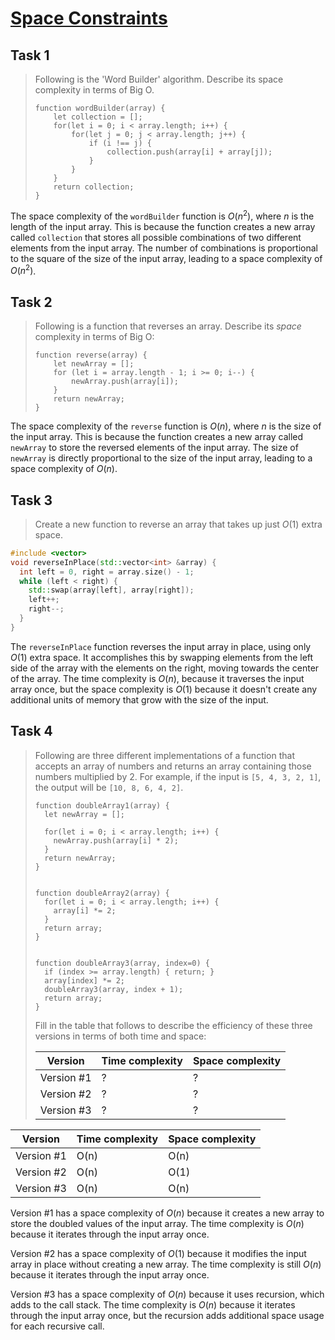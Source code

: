 # [Space Constraints](https://github.com/d-khan/dslabs/blob/8214da88d1009266cf3a6d4fc51cf19eac19160a/space-constraints/Activity.md)

## Task 1

> Following is the 'Word Builder' algorithm. Describe its space complexity in
> terms of Big O.
>
> ```
> function wordBuilder(array) {
>     let collection = [];
>     for(let i = 0; i < array.length; i++) {
>         for(let j = 0; j < array.length; j++) {
>             if (i !== j) {
>                 collection.push(array[i] + array[j]);
>             }
>         }
>     }
>     return collection;
> }
> ```

The space complexity of the `wordBuilder` function is $O(n^2)$, where $n$ is the
length of the input array. This is because the function creates a new array
called `collection` that stores all possible combinations of two different
elements from the input array. The number of combinations is proportional to the
square of the size of the input array, leading to a space complexity of
$O(n^2)$.

## Task 2

> Following is a function that reverses an array. Describe its _space_
> complexity in terms of Big O:
>
> ```
> function reverse(array) {
>     let newArray = [];
>     for (let i = array.length - 1; i >= 0; i--) {
>         newArray.push(array[i]);
>     }
>     return newArray;
> }
> ```

The space complexity of the `reverse` function is $O(n)$, where $n$ is the size
of the input array. This is because the function creates a new array called
`newArray` to store the reversed elements of the input array. The size of
`newArray` is directly proportional to the size of the input array, leading to a
space complexity of $O(n)$.

## Task 3

> Create a new function to reverse an array that takes up just $O(1)$ extra
> space.

```cpp
#include <vector>
void reverseInPlace(std::vector<int> &array) {
  int left = 0, right = array.size() - 1;
  while (left < right) {
    std::swap(array[left], array[right]);
    left++;
    right--;
  }
}
```

The `reverseInPlace` function reverses the input array in place, using only
$O(1)$ extra space. It accomplishes this by swapping elements from the left side
of the array with the elements on the right, moving towards the center of the
array. The time complexity is $O(n)$, because it traverses the input array once,
but the space complexity is $O(1)$ because it doesn't create any additional
units of memory that grow with the size of the input.

## Task 4

> Following are three different implementations of a function that accepts an
> array of numbers and returns an array containing those numbers multiplied
> by 2. For example, if the input is `[5, 4, 3, 2, 1]`, the output will be
> `[10, 8, 6, 4, 2]`.
>
> ```
> function doubleArray1(array) {
>   let newArray = [];
>
>   for(let i = 0; i < array.length; i++) {
>     newArray.push(array[i] * 2);
>   }
>   return newArray;
> }
>
>
> function doubleArray2(array) {
>   for(let i = 0; i < array.length; i++) {
>     array[i] *= 2;
>   }
>   return array;
> }
>
>
> function doubleArray3(array, index=0) {
>   if (index >= array.length) { return; }
>   array[index] *= 2;
>   doubleArray3(array, index + 1);
>   return array;
> }
> ```
>
> Fill in the table that follows to describe the efficiency of these three
> versions in terms of both time and space:
>
> | Version    | Time complexity | Space complexity |
> | ---------- | --------------- | ---------------- |
> | Version #1 | ?               | ?                |
> | Version #2 | ?               | ?                |
> | Version #3 | ?               | ?                |

| Version    | Time complexity | Space complexity |
| ---------- | --------------- | ---------------- |
| Version #1 | O(n)            | O(n)             |
| Version #2 | O(n)            | O(1)             |
| Version #3 | O(n)            | O(n)             |

Version #1 has a space complexity of $O(n)$ because it creates a new array to
store the doubled values of the input array. The time complexity is $O(n)$
because it iterates through the input array once.

Version #2 has a space complexity of $O(1)$ because it modifies the input array
in place without creating a new array. The time complexity is still $O(n)$
because it iterates through the input array once.

Version #3 has a space complexity of $O(n)$ because it uses recursion, which
adds to the call stack. The time complexity is $O(n)$ because it iterates
through the input array once, but the recursion adds additional space usage for
each recursive call.
